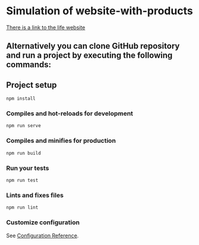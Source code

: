 # Simulation of website-with-products

[There is a link to the life website](https://mindaugas-pro.github.io/website-with-products/#/) 

## Alternatively you can clone GitHub repository and run a project by executing the following commands:

## Project setup
```
npm install
```

### Compiles and hot-reloads for development
```
npm run serve
```

### Compiles and minifies for production
```
npm run build
```

### Run your tests
```
npm run test
```

### Lints and fixes files
```
npm run lint
```

### Customize configuration
See [Configuration Reference](https://cli.vuejs.org/config/).
